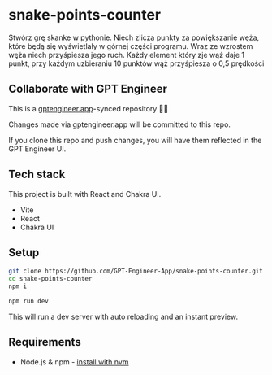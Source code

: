 # snake-points-counter

Stwórz grę skanke w pythonie. Niech zlicza punkty za powiększanie węża, które będą się wyświetlały w górnej części programu. Wraz ze wzrostem węża niech przyśpiesza jego ruch. Każdy element który zje wąż daje 1 punkt, przy każdym uzbieraniu 10 punktów wąż przyśpiesza o 0,5 prędkości

## Collaborate with GPT Engineer

This is a [gptengineer.app](https://gptengineer.app)-synced repository 🌟🤖

Changes made via gptengineer.app will be committed to this repo.

If you clone this repo and push changes, you will have them reflected in the GPT Engineer UI.

## Tech stack

This project is built with React and Chakra UI.

- Vite
- React
- Chakra UI

## Setup

```sh
git clone https://github.com/GPT-Engineer-App/snake-points-counter.git
cd snake-points-counter
npm i
```

```sh
npm run dev
```

This will run a dev server with auto reloading and an instant preview.

## Requirements

- Node.js & npm - [install with nvm](https://github.com/nvm-sh/nvm#installing-and-updating)
